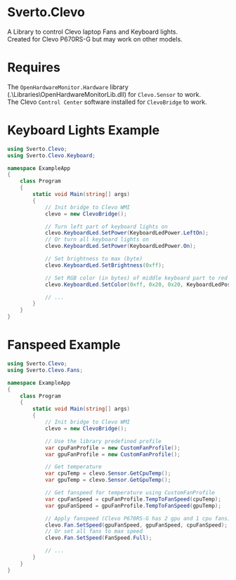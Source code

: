 # Sverto.Clevo
A Library to control Clevo laptop Fans and Keyboard lights.  
Created for Clevo P670RS-G but may work on other models.

# Requires
The `OpenHardwareMonitor.Hardware` library (.\Libraries\OpenHardwareMonitorLib.dll) for `Clevo.Sensor` to work.  
The Clevo `Control Center` software installed for `ClevoBridge` to work.

# Keyboard Lights Example
```csharp
using Sverto.Clevo;
using Sverto.Clevo.Keyboard;

namespace ExampleApp
{
    class Program
    {
        static void Main(string[] args)
        {
            // Init bridge to Clevo WMI
            clevo = new ClevoBridge();

            // Turn left part of keyboard lights on
            clevo.KeyboardLed.SetPower(KeyboardLedPower.LeftOn);
            // Or turn all keyboard lights on
            clevo.KeyboardLed.SetPower(KeyboardLedPower.On);

            // Set brightness to max (byte)
            clevo.KeyboardLed.SetBrightness(0xff);

            // Set RGB color (in bytes) of middle keyboard part to red
            clevo.KeyboardLed.SetColor(0xff, 0x20, 0x20, KeyboardLedPosition.Middle);

            // ...
        }
    }
}
```

# Fanspeed Example
```csharp
using Sverto.Clevo;
using Sverto.Clevo.Fans;

namespace ExampleApp
{
    class Program
    {
        static void Main(string[] args)
        {
            // Init bridge to Clevo WMI
            clevo = new ClevoBridge();

            // Use the library predefined profile
            var cpuFanProfile = new CustomFanProfile();
            var gpuFanProfile = new CustomFanProfile();

            // Get temperature
            var cpuTemp = clevo.Sensor.GetCpuTemp();
            var gpuTemp = clevo.Sensor.GetGpuTemp();

            // Get fanspeed for temperature using CustomFanProfile
            var cpuFanSpeed = cpuFanProfile.TempToFanSpeed(cpuTemp);
            var gpuFanSpeed = gpuFanProfile.TempToFanSpeed(gpuTemp);

            // Apply fanspeed (Clevo P670RS-G has 2 gpu and 1 cpu fans)
            clevo.Fan.SetSpeed(gpuFanSpeed, gpuFanSpeed, cpuFanSpeed);
            // Or set all fans to max speed
            clevo.Fan.SetSpeed(FanSpeed.Full);

            // ...
        }
    }
}
```
